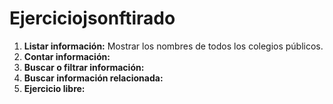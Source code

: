 # Ejerciciojsonftirado

1. **Listar información:** Mostrar los nombres de todos los colegios públicos.
2. **Contar información:** 
3. **Buscar o filtrar información:** 
4. **Buscar información relacionada:** 
5. **Ejercicio libre:** 
